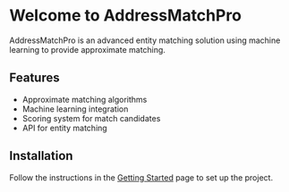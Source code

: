 # Welcome to AddressMatchPro

AddressMatchPro is an advanced entity matching solution using machine learning to provide approximate matching.

## Features

- Approximate matching algorithms
- Machine learning integration
- Scoring system for match candidates
- API for entity matching

## Installation

Follow the instructions in the [Getting Started](getting-started.md) page to set up the project.
